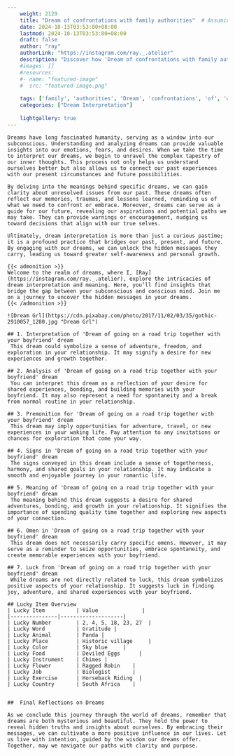 ```yaml
---
    weight: 2129
    title: "Dream of confrontations with family authorities"  # Assuming 'title' column exists
    date: 2024-10-13T03:53:00+08:00
    lastmod: 2024-10-13T03:53:00+08:00
    draft: false
    author: "ray"
    authorLink: "https://instagram.com/ray._.atelier"
    description: "Discover how 'Dream of confrontations with family authorities' can interpret your future and uncover its significant meanings in your life."
    #images: []
    #resources:
    #- name: "featured-image"
    #  src: "featured-image.png"
    
    tags: ['family', 'authorities', 'Dream', 'confrontations', 'of', 'with']
    categories: ["Dream Interpretation"]
    
    lightgallery: true
---
```

    
    Dreams have long fascinated humanity, serving as a window into our subconscious. Understanding and analyzing dreams can provide valuable insights into our emotions, fears, and desires. When we take the time to interpret our dreams, we begin to unravel the complex tapestry of our inner thoughts. This process not only helps us understand ourselves better but also allows us to connect our past experiences with our present circumstances and future possibilities.
    
    By delving into the meanings behind specific dreams, we can gain clarity about unresolved issues from our past. These dreams often reflect our memories, traumas, and lessons learned, reminding us of what we need to confront or embrace. Moreover, dreams can serve as a guide for our future, revealing our aspirations and potential paths we may take. They can provide warnings or encouragement, nudging us toward decisions that align with our true selves.
    
    Ultimately, dream interpretation is more than just a curious pastime; it is a profound practice that bridges our past, present, and future. By engaging with our dreams, we can unlock the hidden messages they carry, leading us toward greater self-awareness and personal growth.
    
    {{< admonition >}}
    Welcome to the realm of dreams, where I, [Ray](https://instagram.com/ray._.atelier), explore the intricacies of dream interpretation and meaning. Here, you’ll find insights that bridge the gap between your subconscious and conscious mind. Join me on a journey to uncover the hidden messages in your dreams.
    {{< /admonition >}}
    
    ![Dream Grl](https://cdn.pixabay.com/photo/2017/11/02/03/35/gothic-2910057_1280.jpg "Dream Grl")
    
    ## 1. Interpretation of 'Dream of going on a road trip together with your boyfriend' dream
     This dream could symbolize a sense of adventure, freedom, and exploration in your relationship. It may signify a desire for new experiences and growth together. 
    
    ## 2. Analysis of 'Dream of going on a road trip together with your boyfriend' dream
     You can interpret this dream as a reflection of your desire for shared experiences, bonding, and building memories with your boyfriend. It may also represent a need for spontaneity and a break from normal routine in your relationship.
    
    ## 3. Premonition for 'Dream of going on a road trip together with your boyfriend' dream
     This dream may imply opportunities for adventure, travel, or new experiences in your waking life. Pay attention to any invitations or chances for exploration that come your way.
    
    ## 4. Signs in 'Dream of going on a road trip together with your boyfriend' dream
     The signs conveyed in this dream include a sense of togetherness, harmony, and shared goals in your relationship. It may indicate a smooth and enjoyable journey in your romantic life.
    
    ## 5. Meaning of 'Dream of going on a road trip together with your boyfriend' dream
     The meaning behind this dream suggests a desire for shared adventures, bonding, and growth in your relationship. It signifies the importance of spending quality time together and exploring new aspects of your connection.
    
    ## 6. Omen in 'Dream of going on a road trip together with your boyfriend' dream
     This dream does not necessarily carry specific omens. However, it may serve as a reminder to seize opportunities, embrace spontaneity, and create memorable experiences with your boyfriend.
    
    ## 7. Luck from 'Dream of going on a road trip together with your boyfriend' dream
     While dreams are not directly related to luck, this dream symbolizes positive aspects of your relationship. It suggests luck in finding joy, adventure, and shared experiences with your boyfriend.
    
    ## Lucky Item Overview
    | Lucky Item          | Value              |
    |---------------|--------------------|
    | Lucky Number        | 2, 4, 5, 18, 23, 27  |
    | Lucky Word          | Gratitude |
    | Lucky Animal        | Panda |
    | Lucky Place         | Historic village     |
    | Lucky Color         | Sky blue     |
    | Lucky Food          | Deviled Eggs      |
    | Lucky Instrument    | Chimes |
    | Lucky Flower        | Ragged Robin    |
    | Lucky Job           | Biologist       |
    | Lucky Exercise      | Horseback Riding  |
    | Lucky Country       | South Africa    |
    
    
    ##  Final Reflections on Dreams
    
    As we conclude this journey through the world of dreams, remember that dreams are both mysterious and beautiful. They hold the power to reveal hidden truths and insights about ourselves. By embracing their messages, we can cultivate a more positive influence in our lives. Let us live with intention, guided by the wisdom our dreams offer. Together, may we navigate our paths with clarity and purpose.
    